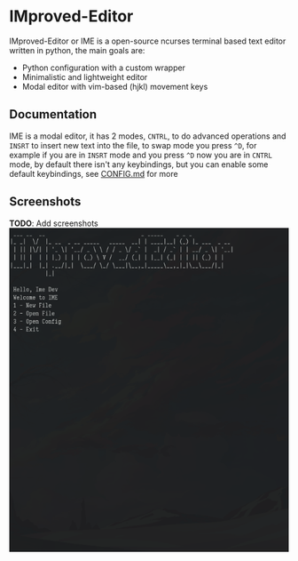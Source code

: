# IMproved-Editor
IMproved-Editor or IME is a open-source ncurses terminal based text editor written in
python, the main goals are:
 - Python configuration with a custom wrapper
 - Minimalistic and lightweight editor
 - Modal editor with vim-based (hjkl) movement keys

## Documentation
IME is a modal editor, it has 2 modes, `CNTRL`, to do advanced operations and
`INSRT` to insert new text into the file, to swap mode you press `^D`, for
example if you are in `INSRT` mode and you press `^D` now you are in `CNTRL`
mode, by default there isn't any keybindings, but you can enable some default
keybindings, see [CONFIG.md](http://github.com/darhsn/improved-editor/CONFIG.md) for more
## Screenshots
**TODO**: Add screenshots
![screenshot](./screenshots/ime-dev-1.png)
